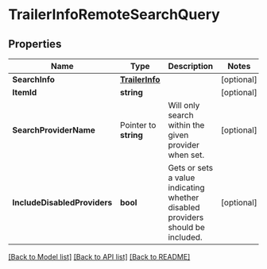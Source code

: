 # TrailerInfoRemoteSearchQuery

## Properties

Name | Type | Description | Notes
------------ | ------------- | ------------- | -------------
**SearchInfo** | [**TrailerInfo**](TrailerInfo.md) |  | [optional] 
**ItemId** | **string** |  | [optional] 
**SearchProviderName** | Pointer to **string** | Will only search within the given provider when set. | [optional] 
**IncludeDisabledProviders** | **bool** | Gets or sets a value indicating whether disabled providers should be included. | [optional] 

[[Back to Model list]](../README.md#documentation-for-models) [[Back to API list]](../README.md#documentation-for-api-endpoints) [[Back to README]](../README.md)


